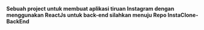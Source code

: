 **Sebuah project untuk membuat aplikasi tiruan Instagram dengan menggunakan ReactJs untuk back-end silahkan menuju Repo InstaClone-BackEnd**